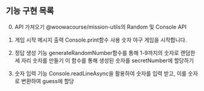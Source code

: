 ## 기능 구현 목록

0. API 가져오기
@woowacourse/mission-utils의 Random 및 Console API

1. 게임 시작 메시지 출력
Console.print함수 사용
숫자 야구 게임을 시작합니다.

2. 정답 생성 기능
generateRandomNumber함수를 통해 1-9까지의 숫자로 랜덤한 세 자리 숫자를 만들기
이 함수를 통해 생성된 숫자를 secretNumber에 할당하기

3. 숫자 입력 기능
Console.readLineAsync을 활용하여 숫자를 입력 받고, 이를 숫자로 변환하여 guess에 할당


